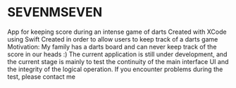 # SEVENMSEVEN
App for keeping score during an intense game of darts Created with XCode using Swift Created in order to allow users to keep track of a darts game Motivation: My family has a darts board and can never keep track of the score in our heads :) The current application is still under development, and the current stage is mainly to test the continuity of the main interface UI and the integrity of the logical operation. If you encounter problems during the test, please contact me
